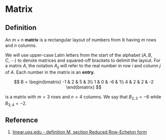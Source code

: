 # Matrix

## Definition

An $m \times n$ **matrix** is a rectangular layout of numbers from $\mathbb{R}$ having $m$ rows and $n$ columns.

We will use upper-case Latin letters from the start of the alphabet ($A, B, C, \cdots$) to denote matrices and squared-off brackets to delimit the layout. For a matrix $A$, the notation $A_{ij}$ will refer to the real number in row $i$ and column $j$ of $A$. Each number in the matrix is an **entry**.

$$
B =
\begin{bmatrix}
    -1 & 2 & 5 & 3\\
    1 & 0 & -6 & 1\\
    4 & 2 & 2 & -2
\end{bmatrix}
$$

is a matrix with $m = 3$ rows and $n = 4$ columns. We say that $B_{2,3} = -6$ while $B_{3,4} = -2$.

## Reference

1. [linear.ups.edu - definition M, section Reduced Row-Echelon form](http://linear.ups.edu/html/section-RREF.html)